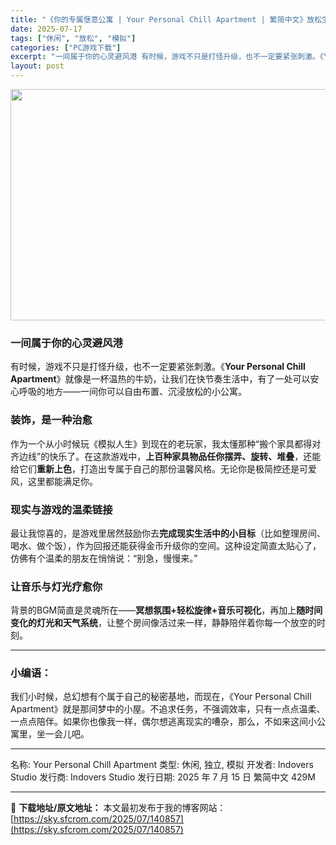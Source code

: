 ```yaml
---
title: "《你的专属惬意公寓 | Your Personal Chill Apartment | 繁简中文》放松生活模拟游戏推荐"
date: 2025-07-17
tags: ["休闲", "放松", "模拟"]
categories: ["PC游戏下载"]
excerpt: "一间属于你的心灵避风港 有时候，游戏不只是打怪升级，也不一定要紧张刺激。《Your Personal Chill Apartment》就像是一杯温热的牛奶，让我们在快节奏生活中，有了一处可以安心呼吸的地方——一间你可以自由布置、沉浸放松的小公寓。 装饰，是一种治愈 作为一个从小时候玩《模拟人生》到现&hellip;"
layout: post
---
```


<img class="aligncenter size-full wp-image-140858" src="https://sky.sfcrom.com/wp-content/uploads/2025/07/2025071709273743.webp" alt="" width="660" height="370" />
<h3 data-start="105" data-end="124"><strong data-start="109" data-end="124">一间属于你的心灵避风港</strong></h3>
<p data-start="126" data-end="241">有时候，游戏不只是打怪升级，也不一定要紧张刺激。《<strong data-start="151" data-end="184">Your Personal Chill Apartment</strong>》就像是一杯温热的牛奶，让我们在快节奏生活中，有了一处可以安心呼吸的地方——一间你可以自由布置、沉浸放松的小公寓。</p>

<h3 data-start="243" data-end="259"><strong data-start="247" data-end="259">装饰，是一种治愈</strong></h3>
<p data-start="261" data-end="386">作为一个从小时候玩《模拟人生》到现在的老玩家，我太懂那种“搬个家具都得对齐边线”的快乐了。在这款游戏中，<strong data-start="313" data-end="334">上百种家具物品任你摆弄、旋转、堆叠</strong>，还能给它们<strong data-start="340" data-end="348">重新上色</strong>，打造出专属于自己的那份温馨风格。无论你是极简控还是可爱风，这里都能满足你。</p>

<h3 data-start="388" data-end="406"><strong data-start="392" data-end="406">现实与游戏的温柔链接</strong></h3>
<p data-start="408" data-end="507">最让我惊喜的，是游戏里居然鼓励你去<strong data-start="425" data-end="440">完成现实生活中的小目标</strong>（比如整理房间、喝水、做个饭），作为回报还能获得金币升级你的空间。这种设定简直太贴心了，仿佛有个温柔的朋友在悄悄说：“别急，慢慢来。”</p>

<h3 data-start="509" data-end="526"><strong data-start="513" data-end="526">让音乐与灯光疗愈你</strong></h3>
<p data-start="528" data-end="611">背景的BGM简直是灵魂所在——<strong data-start="543" data-end="562">冥想氛围+轻松旋律+音乐可视化</strong>，再加上<strong data-start="566" data-end="583">随时间变化的灯光和天气系统</strong>，让整个房间像活过来一样，静静陪伴着你每一个放空的时刻。</p>


<hr data-start="613" data-end="616" />

<h3 data-start="618" data-end="630"><strong data-start="622" data-end="630">小编语：</strong></h3>
<p data-start="632" data-end="763">我们小时候，总幻想有个属于自己的秘密基地，而现在，《Your Personal Chill Apartment》就是那间梦中的小屋。不追求任务，不强调效率，只有一点点温柔、一点点陪伴。如果你也像我一样，偶尔想逃离现实的嘈杂，那么，不如来这间小公寓里，坐一会儿吧。</p>


<hr data-start="765" data-end="768" />

名称: Your Personal Chill Apartment
类型: 休闲, 独立, 模拟
开发者: Indovers Studio
发行商: Indovers Studio
发行日期: 2025 年 7 月 15 日
繁简中文
429M

---
📖 **下载地址/原文地址：** 本文最初发布于我的博客网站：[https://sky.sfcrom.com/2025/07/140857](https://sky.sfcrom.com/2025/07/140857)
